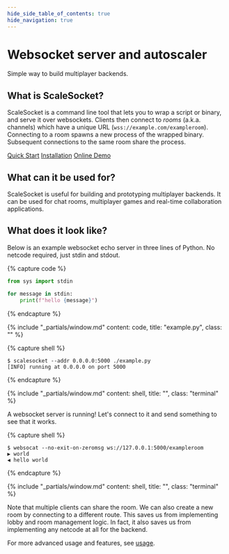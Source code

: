 ```yaml
---
hide_side_table_of_contents: true
hide_navigation: true
---
```


<div class="hero">

<div class="banner">

# Websocket server and autoscaler

Simple way to build multiplayer backends.

</div>

## What is ScaleSocket?

ScaleSocket is a command line tool that lets you to wrap a script or binary, and serve it over websockets. Clients then connect to *rooms* (a.k.a. channels) which have a unique URL (`wss://example.com/exampleroom`). Connecting to a room spawns a new process of the wrapped binary. Subsequent connections to the same room share the process.

<div class="links">

[Quick Start](/man/README.md#quick-start)
[Installation](/man/installation.md)
[Online Demo](https://demo-multiplayer.scalesocket.org/)

</div>

## What can it be used for?

ScaleSocket is useful for building and prototyping multiplayer backends. It can be used for chat rooms, multiplayer games and real-time collaboration applications.

## What does it look like?

Below is an example websocket echo server in three lines of Python. No netcode required, just stdin and stdout.

{% capture code %}
```python
from sys import stdin

for message in stdin:
    print(f"hello {message}")
```
{% endcapture %}

{% include "_partials/window.md" content: code, title: "example.py", class: "" %}

{% capture shell %}
```console
$ scalesocket --addr 0.0.0.0:5000 ./example.py
[INFO] running at 0.0.0.0 on port 5000
```
{% endcapture %}

{% include "_partials/window.md" content: shell, title: "", class: "terminal" %}

A websocket server is running! Let's connect to it and send something to see that it works.

{% capture shell %}
```console
$ websocat --no-exit-on-zeromsg ws://127.0.0.1:5000/exampleroom
▶ world
◀ hello world
```
{% endcapture %}

{% include "_partials/window.md" content: shell, title: "", class: "terminal" %}

Note that multiple clients can share the room. We can also create a new room by connecting to a different route. This saves us from implementing lobby and room management logic. In fact, it also saves us from implementing any netcode at all for the backend.

For more advanced usage and features, see [usage](/man/usage).
